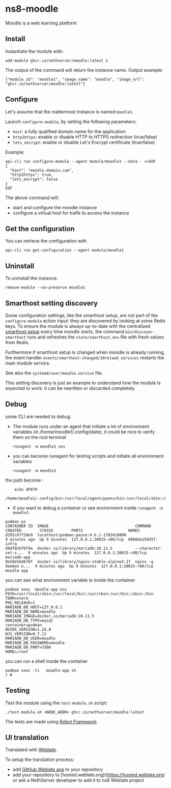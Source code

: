 # ns8-moodle

Moodle is a web learning platform

## Install

Instantiate the module with:

    add-module ghcr.io/nethserver/moodle:latest 1

The output of the command will return the instance name.
Output example:

    {"module_id": "moodle1", "image_name": "moodle", "image_url": "ghcr.io/nethserver/moodle:latest"}

## Configure

Let's assume that the mattermost instance is named `moodle1`.

Launch `configure-module`, by setting the following parameters:
- `host`: a fully qualified domain name for the application
- `http2https`: enable or disable HTTP to HTTPS redirection (true/false)
- `lets_encrypt`: enable or disable Let's Encrypt certificate (true/false)


Example:

```
api-cli run configure-module --agent module/moodle1 --data - <<EOF
{
  "host": "moodle.domain.com",
  "http2https": true,
  "lets_encrypt": false
}
EOF
```

The above command will:
- start and configure the moodle instance
- configure a virtual host for trafik to access the instance

## Get the configuration
You can retrieve the configuration with

```
api-cli run get-configuration --agent module/moodle1
```

## Uninstall

To uninstall the instance:

    remove-module --no-preserve moodle1

## Smarthost setting discovery

Some configuration settings, like the smarthost setup, are not part of the
`configure-module` action input: they are discovered by looking at some
Redis keys.  To ensure the module is always up-to-date with the
centralized [smarthost
setup](https://nethserver.github.io/ns8-core/core/smarthost/) every time
moodle starts, the command `bin/discover-smarthost` runs and refreshes
the `state/smarthost.env` file with fresh values from Redis.

Furthermore if smarthost setup is changed when moodle is already
running, the event handler `events/smarthost-changed/10reload_services`
restarts the main module service.

See also the `systemd/user/moodle.service` file.

This setting discovery is just an example to understand how the module is
expected to work: it can be rewritten or discarded completely.

## Debug

some CLI are needed to debug

- The module runs under an agent that initiate a lot of environment variables (in /home/moodle1/.config/state), it could be nice to verify them
on the root terminal

    `runagent -m moodle1 env`

- you can become runagent for testing scripts and initiate all environment variables
  
    `runagent -m moodle1`

 the path become : 
```
    echo $PATH
    /home/moodle1/.config/bin:/usr/local/agent/pyenv/bin:/usr/local/sbin:/usr/local/bin:/usr/sbin:/usr/bin:/usr/
```

- if you want to debug a container or see environment inside
 `runagent -m moodle1`
 ```
podman ps
CONTAINER ID  IMAGE                                      COMMAND               CREATED        STATUS        PORTS                    NAMES
d292c6ff28e9  localhost/podman-pause:4.6.1-1702418000                          9 minutes ago  Up 9 minutes  127.0.0.1:20015->80/tcp  80b8de25945f-infra
d8df02bf6f4a  docker.io/library/mariadb:10.11.5          --character-set-s...  9 minutes ago  Up 9 minutes  127.0.0.1:20015->80/tcp  mariadb-app
9e58e5bd676f  docker.io/library/nginx:stable-alpine3.17  nginx -g daemon o...  9 minutes ago  Up 9 minutes  127.0.0.1:20015->80/tcp  moodle-app
```

you can see what environment variable is inside the container
```
podman exec  moodle-app env
PATH=/usr/local/sbin:/usr/local/bin:/usr/sbin:/usr/bin:/sbin:/bin
TERM=xterm
PKG_RELEASE=1
MARIADB_DB_HOST=127.0.0.1
MARIADB_DB_NAME=moodle
MARIADB_IMAGE=docker.io/mariadb:10.11.5
MARIADB_DB_TYPE=mysql
container=podman
NGINX_VERSION=1.24.0
NJS_VERSION=0.7.12
MARIADB_DB_USER=moodle
MARIADB_DB_PASSWORD=moodle
MARIADB_DB_PORT=3306
HOME=/root
```

you can run a shell inside the container

```
podman exec -ti   moodle-app sh
/ # 
```
## Testing

Test the module using the `test-module.sh` script:


    ./test-module.sh <NODE_ADDR> ghcr.io/nethserver/moodle:latest

The tests are made using [Robot Framework](https://robotframework.org/)

## UI translation

Translated with [Weblate](https://hosted.weblate.org/projects/ns8/).

To setup the translation process:

- add [GitHub Weblate app](https://docs.weblate.org/en/latest/admin/continuous.html#github-setup) to your repository
- add your repository to [hosted.weblate.org]((https://hosted.weblate.org) or ask a NethServer developer to add it to ns8 Weblate project

